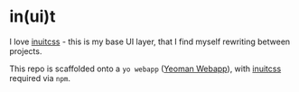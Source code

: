 # in(ui)t

I love [inuitcss](https://github.com/inuitcss/inuitcss) - this is my base UI layer, that I find myself rewriting between projects.

This repo is scaffolded onto a `yo webapp` ([Yeoman Webapp](https://github.com/yeoman/generator-webapp)), with [inuitcss](https://github.com/inuitcss/inuitcss) required via `npm`.
